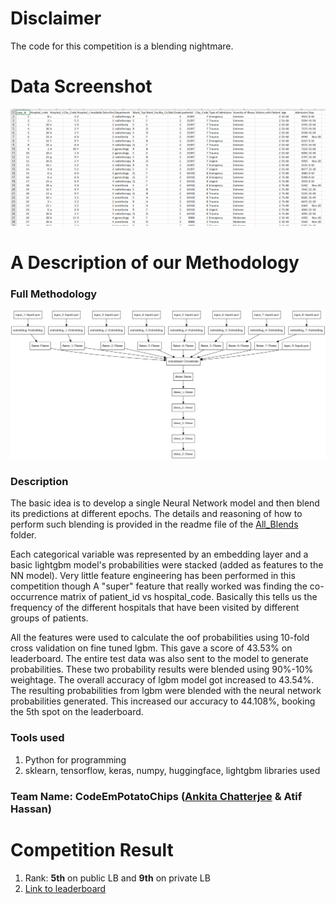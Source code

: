 # Disclaimer
The code for this competition is a blending nightmare.

# Data Screenshot
<img src="Resources/data.png" width="1000"/>


# A Description of our Methodology
### Full Methodology
<img src="Resources/model.png" width="800"/>

### Description
The basic idea is to develop a single Neural Network model and then blend its predictions at different epochs. The details and reasoning of how to perform such blending is provided in the readme file of the [All_Blends](https://github.com/atif-hassan/Competition-code/tree/master/AnalyticsVidhya/JanataHack_Healthcare/Code/All_Blends) folder.

Each categorical variable was represented by an embedding layer and a basic lightgbm model's probabilities were stacked (added as features to the NN model).
Very little feature engineering has been performed in this competition though A "super" feature that really worked was finding the co-occurrence matrix of patient_id vs hospital_code. Basically this tells us the frequency of the different hospitals that have been visited by different groups of patients.

All the features were used to calculate the oof probabilities using 10-fold cross validation on fine tuned lgbm. This gave a score of 43.53% on leaderboard. The entire test data was also sent to the model to generate probabilities. These two probability results were blended using 90%-10% weightage. The overall accuracy of lgbm model got increased to 43.54%. The resulting probabilities from lgbm were blended with the neural network probabilities generated. This increased our accuracy to 44.108%, booking the 5th spot on the leaderboard.


### Tools used
1. Python for programming
2. sklearn, tensorflow, keras, numpy, huggingface, lightgbm libraries used

### Team Name: CodeEmPotatoChips ([Ankita Chatterjee](https://www.linkedin.com/in/ankita-chatterjee-8367051b3) & Atif Hassan)

# Competition Result
1. Rank: **5th** on public LB and **9th** on private LB
2. [Link to leaderboard](https://datahack.analyticsvidhya.com/contest/janatahack-healthcare-analytics-ii/#LeaderBoard)
